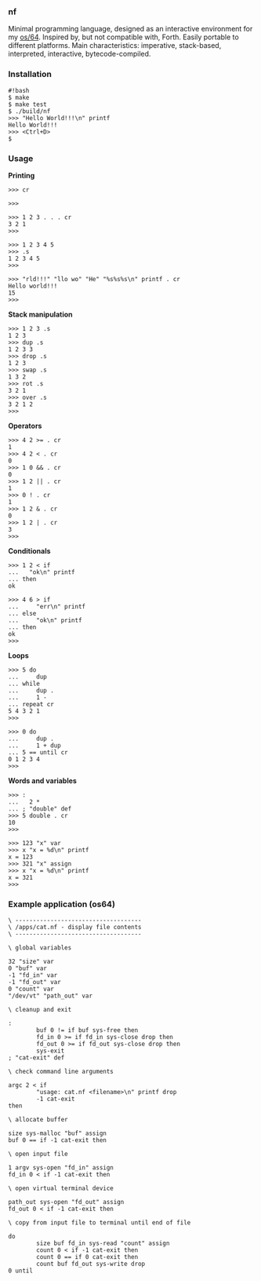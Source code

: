 ### nf ###

Minimal programming language, designed as an interactive environment for my [os/64](https://bitbucket.org/qx89l4/os64). Inspired by, but not compatible with, Forth.  Easily portable to different platforms.  Main characteristics: imperative, stack-based, interpreted, interactive, bytecode-compiled.

### Installation ###

```
#!bash
$ make
$ make test
$ ./build/nf
>>> "Hello World!!!\n" printf
Hello World!!!
>>> <Ctrl+D>
$ 
```

### Usage ###

**Printing**
```
>>> cr

>>>

>>> 1 2 3 . . . cr
3 2 1
>>>

>>> 1 2 3 4 5
>>> .s
1 2 3 4 5
>>>

>>> "rld!!!" "llo wo" "He" "%s%s%s\n" printf . cr
Hello world!!!
15
>>>
```

**Stack manipulation**
```
>>> 1 2 3 .s
1 2 3
>>> dup .s
1 2 3 3
>>> drop .s
1 2 3
>>> swap .s
1 3 2
>>> rot .s
3 2 1
>>> over .s
3 2 1 2
>>>
```

**Operators**
```
>>> 4 2 >= . cr
1 
>>> 4 2 < . cr
0
>>> 1 0 && . cr
0
>>> 1 2 || . cr
1
>>> 0 ! . cr
1
>>> 1 2 & . cr
0
>>> 1 2 | . cr
3
>>>
```

**Conditionals**
```
>>> 1 2 < if
...   "ok\n" printf
... then
ok

>>> 4 6 > if
...     "err\n" printf
... else
...     "ok\n" printf
... then
ok
>>>
```

**Loops**
```
>>> 5 do
...     dup
... while
...     dup .
...     1 -
... repeat cr
5 4 3 2 1
>>>

>>> 0 do
...     dup .
...     1 + dup
... 5 == until cr
0 1 2 3 4
>>>
```

**Words and variables**
```
>>> :
...   2 *
... ; "double" def
>>> 5 double . cr
10
>>>

>>> 123 "x" var
>>> x "x = %d\n" printf
x = 123
>>> 321 "x" assign
>>> x "x = %d\n" printf
x = 321
>>>
```

### Example application (os64) ###

```
\ ------------------------------------
\ /apps/cat.nf - display file contents
\ ------------------------------------

\ global variables

32 "size" var
0 "buf" var
-1 "fd_in" var
-1 "fd_out" var
0 "count" var
"/dev/vt" "path_out" var

\ cleanup and exit

:
        buf 0 != if buf sys-free then
        fd_in 0 >= if fd_in sys-close drop then
        fd_out 0 >= if fd_out sys-close drop then
        sys-exit
; "cat-exit" def

\ check command line arguments

argc 2 < if
        "usage: cat.nf <filename>\n" printf drop
        -1 cat-exit
then

\ allocate buffer

size sys-malloc "buf" assign
buf 0 == if -1 cat-exit then

\ open input file

1 argv sys-open "fd_in" assign
fd_in 0 < if -1 cat-exit then

\ open virtual terminal device

path_out sys-open "fd_out" assign
fd_out 0 < if -1 cat-exit then

\ copy from input file to terminal until end of file

do
        size buf fd_in sys-read "count" assign
        count 0 < if -1 cat-exit then
        count 0 == if 0 cat-exit then
        count buf fd_out sys-write drop
0 until
```
